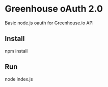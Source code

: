 # Greenhouse oAuth 2.0

Basic node.js oauth for Greenhouse.io API

## Install

npm install

## Run

node index.js